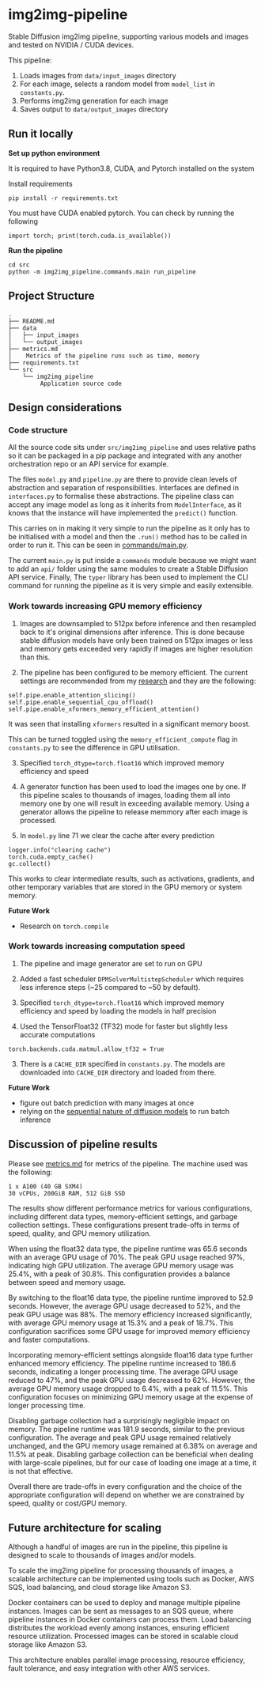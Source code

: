 # img2img-pipeline

Stable Diffusion img2img pipeline, supporting various models and images and 
tested on NVIDIA / CUDA devices.

This pipeline:

1. Loads images from `data/input_images` directory
2. For each image, selects a random model from `model_list` in `constants.py`.
3. Performs img2img generation for each image
4. Saves output to `data/output_images` directory

## Run it locally

**Set up python environment**

It is required to have Python3.8, CUDA, and Pytorch installed on the system

Install requirements
```
pip install -r requirements.txt
```
You must have CUDA enabled pytorch. You can check by running the following
```
import torch; print(torch.cuda.is_available())
```

**Run the pipeline**
```
cd src
python -m img2img_pipeline.commands.main run_pipeline
```

## Project Structure
```
.
├── README.md
├── data
│   ├── input_images
│   └── output_images
├── metrics.md
│    Metrics of the pipeline runs such as time, memory
├── requirements.txt
└── src
    └── img2img_pipeline
         Application source code
```

## Design considerations

### Code structure

All the source code sits under `src/img2img_pipeline` and uses relative paths so
it can be packaged in a pip package and integrated with any another orchestration repo
or an API service for example.

The files `model.py` and `pipeline.py` are there to provide clean levels of
abstraction and separation of responsibilities. Interfaces are defined in
`interfaces.py` to formalise these abstractions. The pipeline class can accept
any image model as long as it inherits from `ModelInterface`, as it knows that
the instance will have implemented the `predict()` function.

This carries on in making it very simple to run the pipeline as it only has to be
initialised with a model and then the `.run()` method has to be called in order
to run it. This can be seen in [commands/main.py](./src/img2img_pipeline/commands/main.py).

The current `main.py` is put inside a `commands` module because we might want to add an `api/` folder using the same modules to create a Stable Diffusion API service. Finally, The `typer` library has been used to implement the CLI command for running the pipeline as it is very simple and easily extensible.


### Work towards increasing GPU memory efficiency

1. Images are downsampled to 512px before inference and then resampled back to it's original dimensions after
inference. This is done because stable diffusion models have only been trained on 512px images or less and memory
gets exceeded very rapidly if images are higher resolution than this.

2. The pipeline has been configured to be memory efficient. The current settings are recommended from my [research](https://huggingface.co/docs/diffusers/optimization/fp16) and they are the following:
```
self.pipe.enable_attention_slicing()
self.pipe.enable_sequential_cpu_offload()
self.pipe.enable_xformers_memory_efficient_attention()
```
It was seen that installing `xformers` resulted in a significant memory boost.

This can be turned toggled using the
`memory_efficient_compute` flag in `constants.py` to see the difference in GPU utilisation. 

3. Specified `torch_dtype=torch.float16` which improved memory efficiency and speed

4. A generator function has been used to load the images one by one. If this pipeline scales to thousands of images, loading them all into memory one by one will result in exceeding available memory. Using a generator allows the pipeline to release memmory after each image is processed.

5. In `model.py` line 71 we clear the cache after every prediction
```
logger.info("clearing cache")
torch.cuda.empty_cache()
gc.collect()
```
This works to clear intermediate results, such as activations, gradients, and other temporary variables that are stored in the GPU memory or system memory. 

**Future Work**
- Research on `torch.compile`


### Work towards increasing computation speed
1. The pipeline and image generator are set to run on GPU

2. Added a fast scheduler `DPMSolverMultistepScheduler` which requires
less inference steps (~25 compared to ~50 by default).

2. Specified `torch_dtype=torch.float16` which improved memory efficiency and speed by loading the models in half precision

3. Used the TensorFloat32 (TF32) mode for faster but slightly less accurate computations
```
torch.backends.cuda.matmul.allow_tf32 = True
```

3. There is a `CACHE_DIR` specified in `constants.py`. The models are downloaded 
into `CACHE_DIR` directory and loaded from there.

**Future Work**
- figure out batch prediction with many images at once
- relying on the [sequential nature of diffusion models](https://lightning.ai/pages/community/optimize-inference-scheduler/) to run batch inference

## Discussion of pipeline results

Please see [metrics.md](./metrics.md) for metrics of the pipeline. 
The machine used was the following:
```
1 x A100 (40 GB SXM4)
30 vCPUs, 200GiB RAM, 512 GiB SSD
```

The results show different performance metrics for various configurations, including different data types, memory-efficient settings, and garbage collection settings. These configurations present trade-offs in terms of speed, quality, and GPU memory utilization.

When using the float32 data type, the pipeline runtime was 65.6 seconds with an average GPU usage of 70%. The peak GPU usage reached 97%, indicating high GPU utilization. The average GPU memory usage was 25.4%, with a peak of 30.8%. This configuration provides a balance between speed and memory usage.

By switching to the float16 data type, the pipeline runtime improved to 52.9 seconds. However, the average GPU usage decreased to 52%, and the peak GPU usage was 88%. The memory efficiency increased significantly, with average GPU memory usage at 15.3% and a peak of 18.7%. This configuration sacrifices some GPU usage for improved memory efficiency and faster computations.

Incorporating memory-efficient settings alongside float16 data type further enhanced memory efficiency. The pipeline runtime increased to 186.6 seconds, indicating a longer processing time. The average GPU usage reduced to 47%, and the peak GPU usage decreased to 62%. However, the average GPU memory usage dropped to 6.4%, with a peak of 11.5%. This configuration focuses on minimizing GPU memory usage at the expense of longer processing time.

Disabling garbage collection had a surprisingly negligible impact on memory. The pipeline runtime was 181.9 seconds, similar to the previous configuration. The average and peak GPU usage remained relatively unchanged, and the GPU memory usage remained at 6.38% on average and 11.5% at peak. Disabling garbage collection can be beneficial when dealing with large-scale pipelines, but for our case of loading one image at a time, it is not that effective.

Overall there are trade-offs in every configuration and the choice of the appropriate configuration will depend on whether we are constrained by speed, quality or cost/GPU memory.

## Future architecture for scaling

Although a handful of images are run in the pipeline, this pipeline is designed to scale to
thousands of images and/or models.

To scale the img2img pipeline for processing thousands of images, a scalable architecture can be implemented using tools such as Docker, AWS SQS, load balancing, and cloud storage like Amazon S3. 

Docker containers can be used to deploy and manage multiple pipeline instances. Images can be sent as messages to an SQS queue, where pipeline instances in Docker containers can process them. Load balancing distributes the workload evenly among instances, ensuring efficient resource utilization. Processed images can be stored in scalable cloud storage like Amazon S3. 

This architecture enables parallel image processing, resource efficiency, fault tolerance, and easy integration with other AWS services.

